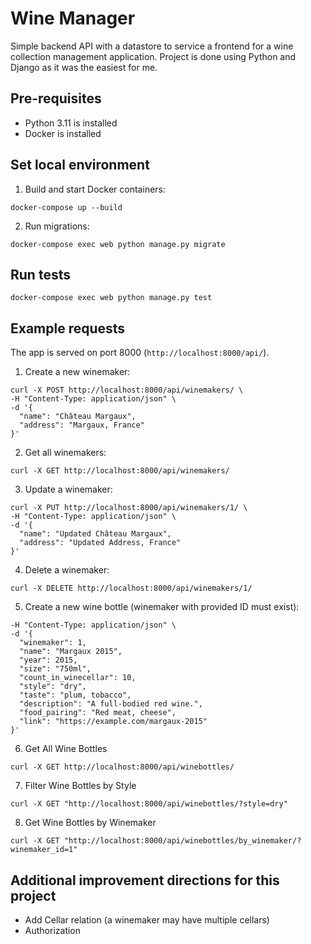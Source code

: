 # Wine Manager

Simple backend API with a datastore to service a frontend for a wine collection management application.
Project is done using Python and Django as it was the easiest for me.

## Pre-requisites

- Python 3.11 is installed
- Docker is installed

## Set local environment

1. Build and start Docker containers:
```
docker-compose up --build
```
2. Run migrations:
```
docker-compose exec web python manage.py migrate
```

## Run tests

```
docker-compose exec web python manage.py test
```

## Example requests

The app is served on port 8000 (```http://localhost:8000/api/```).

1. Create a new winemaker:
```
curl -X POST http://localhost:8000/api/winemakers/ \
-H "Content-Type: application/json" \
-d '{
  "name": "Château Margaux",
  "address": "Margaux, France"
}'
```

2. Get all winemakers:
```
curl -X GET http://localhost:8000/api/winemakers/
```

3. Update a winemaker:

```
curl -X PUT http://localhost:8000/api/winemakers/1/ \
-H "Content-Type: application/json" \
-d '{
  "name": "Updated Château Margaux",
  "address": "Updated Address, France"
}'
```

4. Delete a winemaker:
```
curl -X DELETE http://localhost:8000/api/winemakers/1/
```

5. Create a new wine bottle (winemaker with provided ID must exist):

```curl -X POST http://localhost:8000/api/winebottles/ \
-H "Content-Type: application/json" \
-d '{
  "winemaker": 1,
  "name": "Margaux 2015",
  "year": 2015,
  "size": "750ml",
  "count_in_winecellar": 10,
  "style": "dry",
  "taste": "plum, tobacco",
  "description": "A full-bodied red wine.",
  "food_pairing": "Red meat, cheese",
  "link": "https://example.com/margaux-2015"
}'
```

6. Get All Wine Bottles
```
curl -X GET http://localhost:8000/api/winebottles/
```

7. Filter Wine Bottles by Style
```
curl -X GET "http://localhost:8000/api/winebottles/?style=dry"
```

8. Get Wine Bottles by Winemaker

```
curl -X GET "http://localhost:8000/api/winebottles/by_winemaker/?winemaker_id=1"
```

## Additional improvement directions for this project

- Add Cellar relation (a winemaker may have multiple cellars)
- Authorization
